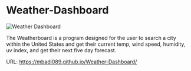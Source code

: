 # Weather-Dashboard

![Weather Dashboard](https://user-images.githubusercontent.com/79673757/116831409-d7340a00-ab74-11eb-93fe-342cd0fc17b3.png)

The Weatherboard is a program designed for the user to search a city within the United States and get their current temp, wind speed, humidity, uv index, and get their next five day forecast. 

URL: https://mbadi089.github.io/Weather-Dashboard/
